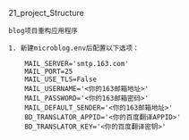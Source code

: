 21_project_Structure



    blog项目重构应用程序
    
    1. 新建microblog.env后配置以下选项：
    
        MAIL_SERVER='smtp.163.com'
        MAIL_PORT=25
        MAIL_USE_TLS=False
        MAIL_USERNAME='<你的163邮箱地址>'
        MAIL_PASSWORD='<你的163邮箱密码>'
        MAIL_DEFAULT_SENDER='<你的163邮箱地址>'
        BD_TRANSLATOR_APPID='<你的百度翻译APPID>'
        BD_TRANSLATOR_KEY='<你的百度翻译密钥>'
